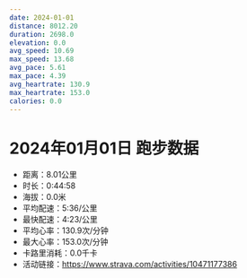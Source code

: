 ```yaml
---
date: 2024-01-01
distance: 8012.20
duration: 2698.0
elevation: 0.0
avg_speed: 10.69
max_speed: 13.68
avg_pace: 5.61
max_pace: 4.39
avg_heartrate: 130.9
max_heartrate: 153.0
calories: 0.0
---
```


# 2024年01月01日 跑步数据

- 距离：8.01公里
- 时长：0:44:58
- 海拔：0.0米
- 平均配速：5:36/公里
- 最快配速：4:23/公里
- 平均心率：130.9次/分钟
- 最大心率：153.0次/分钟
- 卡路里消耗：0.0千卡
- 活动链接：https://www.strava.com/activities/10471177386

